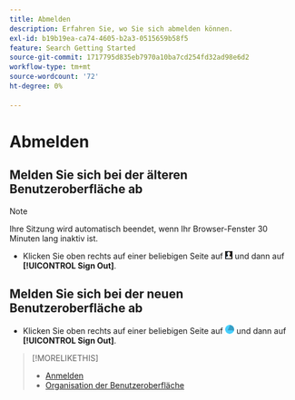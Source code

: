 ```yaml
---
title: Abmelden
description: Erfahren Sie, wo Sie sich abmelden können.
exl-id: b19b19ea-ca74-4605-b2a3-0515659b58f5
feature: Search Getting Started
source-git-commit: 1717795d835eb7970a10ba7cd254fd32ad98e6d2
workflow-type: tm+mt
source-wordcount: '72'
ht-degree: 0%

---
```


# Abmelden

## Melden Sie sich bei der älteren Benutzeroberfläche ab

>[!NOTE]
>
>Ihre Sitzung wird automatisch beendet, wenn Ihr Browser-Fenster 30 Minuten lang inaktiv ist.

* Klicken Sie oben rechts auf einer beliebigen Seite auf ![Benutzerprofil](/help/search-social-commerce/assets/user-profile.png "Benutzerprofil") und dann auf **[!UICONTROL Sign Out]**.

## Melden Sie sich bei der neuen Benutzeroberfläche ab

* Klicken Sie oben rechts auf einer beliebigen Seite auf ![Konto](/help/search-social-commerce/assets/account.png "Konto") und dann auf **[!UICONTROL Sign Out]**.

>[!MORELIKETHIS]
>
>* [Anmelden](sign-in.md)
>* [Organisation der Benutzeroberfläche](user-interface.md)
